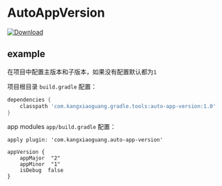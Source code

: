 # AutoAppVersion
[![Download](https://api.bintray.com/packages/kevinlive/maven/auto-app-version/images/download.svg) ](https://bintray.com/kevinlive/maven/auto-app-version/_latestVersion)
## example
在项目中配置主版本和子版本，如果没有配置默认都为`1`

项目根目录 `build.gradle` 配置：

```groovy
dependencies {
    classpath 'com.kangxiaoguang.gradle.tools:auto-app-version:1.0'
}
```

app modules `app/build.gradle` 配置：

```
apply plugin: 'com.kangxiaoguang.auto-app-version'

appVersion {
    appMajor  "2"
    appMinor  "1"
    isDebug  false
}
```
